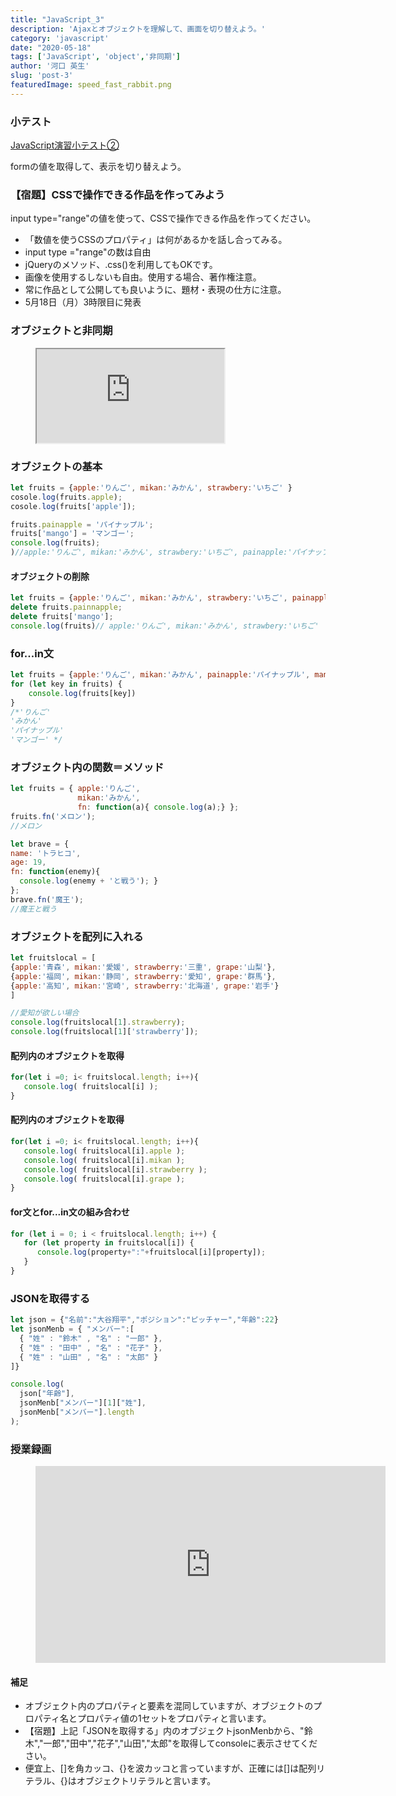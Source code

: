 ```yaml
---
title: "JavaScript_3"
description: 'Ajaxとオブジェクトを理解して、画面を切り替えよう。'
category: 'javascript'
date: "2020-05-18"
tags: ['JavaScript', 'object','非同期']
author: '河口 英生'
slug: 'post-3'
featuredImage: speed_fast_rabbit.png
---
```

<div class="post-section">
<h3 class="title is-5" >小テスト</h3>

[JavaScript演習小テスト②](https://forms.gle/dKDeAtnhvXeH4B3c6)

formの値を取得して、表示を切り替えよう。
</div>

<div class="post-section">
<h3 class="title is-5" >【宿題】CSSで操作できる作品を作ってみよう</h3>

input type="range"の値を使って、CSSで操作できる作品を作ってください。

+ 「数値を使うCSSのプロパティ」は何があるかを話し合ってみる。
+ input type ="range"の数は自由
+ jQueryのメソッド、.css()を利用してもOKです。
+ 画像を使用するしないも自由。使用する場合、著作権注意。
+ 常に作品として公開しても良いように、題材・表現の仕方に注意。
+ 5月18日（月）3時限目に発表
</div>

<div class="post-section">
<h3 class="title is-5" >オブジェクトと非同期</h3>
<figure class="is-fullwidth slide">
  <iframe src="https://drive.google.com/file/d/1uylBUAA5YcW4a_7lyV5YZkXLtjVLTSQp/preview"></iframe>
</figure>
</div>
<div class="post-section">
<h3 class="title is-5" >オブジェクトの基本</h3>

```javascript
let fruits = {apple:'りんご', mikan:'みかん', strawbery:'いちご' }
cosole.log(fruits.apple); 
cosole.log(fruits['apple']); 

fruits.painapple = 'パイナップル';
fruits['mango'] = 'マンゴー';
console.log(fruits);
)//apple:'りんご', mikan:'みかん', strawbery:'いちご', painapple:'パイナップル', mango:'マンゴー'   
```

<h4 class="title is-6" >オブジェクトの削除</h4>

```javascript
let fruits = {apple:'りんご', mikan:'みかん', strawbery:'いちご', painapple:'パイナップル', mango:'マンゴー'}
delete fruits.painnapple;
delete fruits['mango'];
console.log(fruits)// apple:'りんご', mikan:'みかん', strawbery:'いちご'
```
</div>
<div class="post-section">
<h3 class="title is-5" >for...in文</h3>

```javascript
let fruits = {apple:'りんご', mikan:'みかん', painapple:'パイナップル', mango:'マンゴー'}
for (let key in fruits) {
    console.log(fruits[key])
}
/*'りんご'
'みかん'
'パイナップル'
'マンゴー' */
```

</div>

<div class="post-section">
<h3 class="title is-5" >オブジェクト内の関数＝メソッド</h3>

```javascript
let fruits = { apple:'りんご',
               mikan:'みかん',
               fn: function(a){ console.log(a);} };
fruits.fn('メロン'); 
//メロン
```
```javascript
let brave = {
name: 'トラヒコ',
age: 19,
fn: function(enemy){
  console.log(enemy + 'と戦う'); }
};
brave.fn('魔王'); 
//魔王と戦う
```
</div>

<div class="post-section">
<h3 class="title is-5" >オブジェクトを配列に入れる</h3>

```javascript
let fruitslocal = [
{apple:'青森', mikan:'愛媛', strawberry:'三重', grape:'山梨'},
{apple:'福岡', mikan:'静岡', strawberry:'愛知', grape:'群馬'},
{apple:'高知', mikan:'宮崎', strawberry:'北海道', grape:'岩手'}
]

//愛知が欲しい場合
console.log(fruitslocal[1].strawberry);
console.log(fruitslocal[1]['strawberry']);
```
<h4 class="title is-6" >配列内のオブジェクトを取得</h4>

```javascript
for(let i =0; i< fruitslocal.length; i++){
   console.log( fruitslocal[i] );
}
```
<h4 class="title is-6" >配列内のオブジェクトを取得</h4>

```javascript
for(let i =0; i< fruitslocal.length; i++){
   console.log( fruitslocal[i].apple );
   console.log( fruitslocal[i].mikan );
   console.log( fruitslocal[i].strawberry );
   console.log( fruitslocal[i].grape );
}
```
<h4 class="title is-6" >for文とfor...in文の組み合わせ</h4>

```javascript
for (let i = 0; i < fruitslocal.length; i++) {
   for (let property in fruitslocal[i]) {
      console.log(property+":"+fruitslocal[i][property]);
   }
}
```

</div>

<div class="post-section">
<h3 class="title is-5" >JSONを取得する</h3>

```javascript
let json = {"名前":"大谷翔平","ポジション":"ピッチャー","年齢":22}
let jsonMenb = { "メンバー":[
  { "姓" : "鈴木" , "名" : "一郎" },
  { "姓" : "田中" , "名" : "花子" },
  { "姓" : "山田" , "名" : "太郎" }
]}

console.log(
  json["年齢"],
  jsonMenb["メンバー"][1]["姓"],
  jsonMenb["メンバー"].length
);
```
</div>

<div class="post-section">
<h3 class="title is-5" >授業録画</h3>

<figure class="is-fullwidth movie">
<iframe width="560" height="315" src="https://www.youtube.com/embed/nXdf2HElTMc" frameborder="0" allow="accelerometer; autoplay; encrypted-media; gyroscope; picture-in-picture" allowfullscreen></iframe>
</figure>

<h4 class="title is-6">補足</h4>

+ オブジェクト内のプロパティと要素を混同していますが、オブジェクトのプロパティ名とプロパティ値の1セットをプロパティと言います。
+ 【宿題】上記「JSONを取得する」内のオブジェクトjsonMenbから、"鈴木","一郎","田中","花子","山田","太郎"を取得してconsoleに表示させてください。
+ 便宜上、[]を角カッコ、{}を波カッコと言っていますが、正確には[]は配列リテラル、{}はオブジェクトリテラルと言います。
 </div>